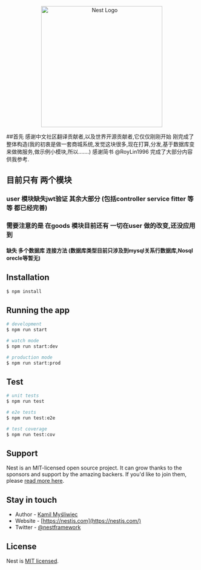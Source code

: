 <p align="center">
  <a href="http://nestjs.com/" target="blank"><img src="https://nestjs.com/img/logo_text.svg" width="320" alt="Nest Logo" /></a>
</p>

##首先 感谢中文社区翻译贡献者,以及世界开源贡献者,它仅仅刚刚开始 刚完成了 整体构造(我的初衷是做一套商城系统,发觉这块很多,现在打算,分发,基于数据库变来做微服务,做示例小模块,所以.......) 感谢简书 @RoyLin1996 完成了大部分内容 供我参考.

## 目前只有 两个模块

### user 模块缺失jwt验证 其余大部分 (包括controller service fitter 等等 都已经完善)

### 需要注意的是 在goods 模块目前还有 一切在user 做的改变,还没应用到

#### 缺失 多个数据库 连接方法 (数据库类型目前只涉及到mysql关系行数据库,Nosql orecle等暂无)

## Installation

```bash
$ npm install
```

## Running the app

```bash
# development
$ npm run start

# watch mode
$ npm run start:dev

# production mode
$ npm run start:prod
```

## Test

```bash
# unit tests
$ npm run test

# e2e tests
$ npm run test:e2e

# test coverage
$ npm run test:cov
```

## Support

Nest is an MIT-licensed open source project. It can grow thanks to the sponsors and support by the amazing backers. If you'd like to join them, please [read more here](https://docs.nestjs.com/support).

## Stay in touch

- Author - [Kamil Myśliwiec](https://kamilmysliwiec.com)
- Website - [https://nestjs.com](https://nestjs.com/)
- Twitter - [@nestframework](https://twitter.com/nestframework)

## License

  Nest is [MIT licensed](LICENSE).
